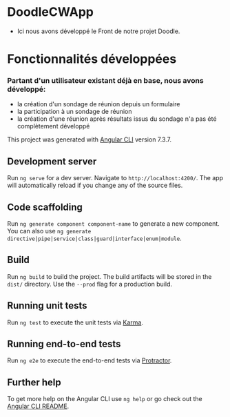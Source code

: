 # DoodleCWApp

* Ici nous avons développé le Front de notre projet Doodle.
# Fonctionnalités développées 
### Partant d'un utilisateur existant déjà en base, nous avons développé:
* la création d'un sondage de réunion depuis un formulaire
* la participation à un sondage de réunion
* la création d'une réunion après résultats issus du sondage n'a pas été complètement développé 

This project was generated with [Angular CLI](https://github.com/angular/angular-cli) version 7.3.7.

## Development server

Run `ng serve` for a dev server. Navigate to `http://localhost:4200/`. The app will automatically reload if you change any of the source files.

## Code scaffolding

Run `ng generate component component-name` to generate a new component. You can also use `ng generate directive|pipe|service|class|guard|interface|enum|module`.

## Build

Run `ng build` to build the project. The build artifacts will be stored in the `dist/` directory. Use the `--prod` flag for a production build.

## Running unit tests

Run `ng test` to execute the unit tests via [Karma](https://karma-runner.github.io).

## Running end-to-end tests

Run `ng e2e` to execute the end-to-end tests via [Protractor](http://www.protractortest.org/).

## Further help

To get more help on the Angular CLI use `ng help` or go check out the [Angular CLI README](https://github.com/angular/angular-cli/blob/master/README.md).
